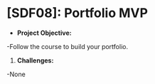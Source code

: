 # [SDF08]: Portfolio MVP

- **Project Objective:**

-Follow the course to build your portfolio. 

1. **Challenges:** 

-None